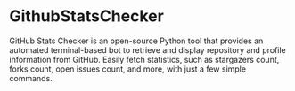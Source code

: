 # GithubStatsChecker
GitHub Stats Checker is an open-source Python tool that provides an automated terminal-based bot to retrieve and display repository and profile information from GitHub. Easily fetch statistics, such as stargazers count, forks count, open issues count, and more, with just a few simple commands.
